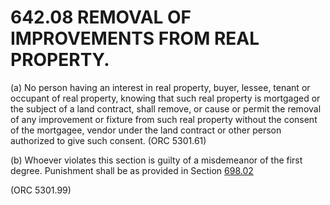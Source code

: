 642.08 REMOVAL OF IMPROVEMENTS FROM REAL PROPERTY.
==================================================

​(a) No person having an interest in real property, buyer, lessee,
tenant or occupant of real property, knowing that such real property is
mortgaged or the subject of a land contract, shall remove, or cause or
permit the removal of any improvement or fixture from such real property
without the consent of the mortgagee, vendor under the land contract or
other person authorized to give such consent. (ORC 5301.61)

​(b) Whoever violates this section is guilty of a misdemeanor of the
first degree. Punishment shall be as provided in Section
[698.02](38e2f631.html)

(ORC 5301.99)
